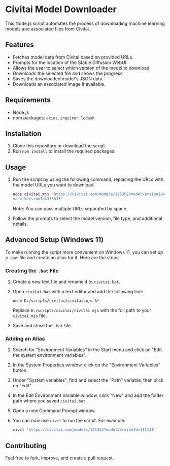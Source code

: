 # Civitai Model Downloader

This Node.js script automates the process of downloading machine learning models and associated files from Civitai.

## Features

- Fetches model data from Civitai based on provided URLs.
- Prompts for the location of the Stable Diffusion WebUI.
- Allows the user to select which version of the model to download.
- Downloads the selected file and shows the progress.
- Saves the downloaded model's JSON data.
- Downloads an associated image if available.

## Requirements

- Node.js
- npm packages: `axios`, `inquirer`, `lodash`

## Installation

1. Clone this repository or download the script.
2. Run `npm install` to install the required packages.

## Usage

1. Run the script by using the following command, replacing the URLs with the model URLs you want to download.

    ```bash
    node civitai.mjs 'https://civitai.com/models/125352?modelVersionId=111111' 'https://civitai.com/models/222222?
   modelVersionId=333333'
    ```

   Note: You can pass multiple URLs separated by space.

2. Follow the prompts to select the model version, file type, and additional details.

## Advanced Setup (Windows 11)

To make running the script more convenient on Windows 11, you can set up a `.bat` file and create an alias for it. Here are the steps:

### Creating the `.bat` File

1. Create a new text file and rename it to `civitai.bat`.
2. Open `civitai.bat` with a text editor and add the following line:

    ```batch
    node D:/scripts/civitai/civitai.mjs %*
    ```

   Replace `D:/scripts/civitai/civitai.mjs` with the full path to your `civitai.mjs` file.

3. Save and close the `.bat` file.

### Adding an Alias

1. Search for "Environment Variables" in the Start menu and click on "Edit the system environment variables".
2. In the System Properties window, click on the "Environment Variables" button.
3. Under "System variables", find and select the "Path" variable, then click on "Edit".
4. In the Edit Environment Variable window, click "New" and add the folder path where you saved `civitai.bat`.
5. Open a new Command Prompt window.
6. You can now use `civit` to run the script. For example:

    ```bash
    civit 'https://civitai.com/models/125352?modelVersionId=111111'
    ```

## Contributing

Feel free to fork, improve, and create a pull request.